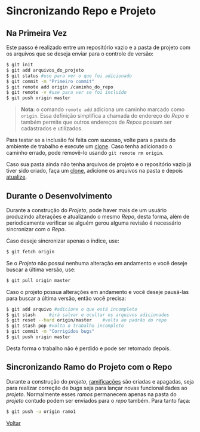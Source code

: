 # Sincronizando Repo e Projeto 

## Na Primeira Vez

Este passo é realizado entre um repositório vazio e a pasta de projeto com os arquivos que se  deseja enviar para o controle de versão:
```bash
$ git init
$ git add arquivos_do_projeto
$ git status #use para ver o que foi adicionado
$ git commit -m "Primeiro commit"
$ git remote add origin /caminho_do_repo
$ git remote -v #use para ver se foi incluído 
$ git push origin master
```
> **Nota**: o comando `remote add` adiciona um caminho marcado como `origin`. Essa definição simplifica a chamada do endereço do _Repo_ e também permite que outros endereços de _Repos_ possam ser cadastrados e utilizados.

Para testar se a inclusão foi feita com sucesso, volte para a pasta do ambiente de trabalho e execute um [clone](#copiando-de-repo-existente). Caso tenha adicionado o caminho errado, pode removê-lo usando `git remote rm origin`.

Caso sua pasta ainda não tenha arquivos de projeto e o repositório vazio já tiver sido criado, faça um [clone](#copiando-de-repo-existente), adicione os arquivos na pasta e depois [atualize](#atualizando-o-repo).

## Durante o Desenvolvimento

Durante a construção do _Projeto_, pode haver mais de um usuário produzindo alterações e atualizando o mesmo _Repo_, desta forma, além de periodicamente verificar se alguém gerou alguma revisão é necessário sincronizar com o _Repo_.

Caso deseje sincronizar apenas o índice, use:

```bash
$ git fetch origin
```

 Se o _Projeto_ não possui nenhuma alteração em andamento e você deseje buscar a última versão, use:

```bash
$ git pull origin master
```

Caso o projeto possua alterações em andamento e você deseje pausá-las para buscar a última versão, então você precisa:

```bash
$ git add arquivo #adicione o que está incompleto
$ git stash 	#irá salvar e ocultar os arquivos adicionados
$ git reset --hard origin/master	#volta ao padrão do repo
$ git stash pop #volta o trabalho incompleto
$ git commit -m "Corrigidos bugs"
$ git push origin master
```

Desta forma o trabalho não é perdido e pode ser retomado  depois.

## Sincronizando Ramo do Projeto com o Repo

Durante a construção do _projeto_, [ramificações](#criando-ramificações) são criadas e apagadas, seja para realizar correção de _bugs_ seja para lançar novas funcionalidades ao _projeto_. Normalmente esses _ramos_ permanecem apenas na pasta do _projeto_ contudo podem ser enviados para o _repo_ também. Para tanto faça:

```bash
$ git push -u origin ramo1
```

[Voltar](main.md)
